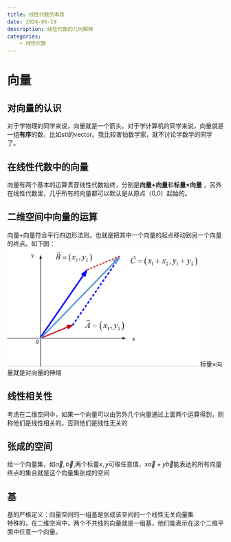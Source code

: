 ```yaml
---
title: 线性代数的本质
date: 2024-06-19
description: 线性代数的几何解释
categories:
    - 线性代数
---
```

# 向量
## 对向量的认识
对于学物理的同学来说，向量就是一个箭头。对于学计算机的同学来说，向量就是一组**有序**的数，比如stl的vector。我比较害怕数学家，就不讨论学数学的同学了。
## 在线性代数中的向量
向量有两个基本的运算贯穿线性代数始终，分别是**向量+向量**和**标量×向量** ，另外在线性代数里，几乎所有的向量都可以默认是从原点（0,0）起始的。
## 二维空间中向量的运算
向量+向量符合平行四边形法则，也就是把其中一个向量的起点移动到另一个向量的终点。如下图：\
![向量+向量](image.png)
标量×向量就是对向量的伸缩
## 线性相关性
考虑在二维空间中，如果一个向量可以由另外几个向量通过上面两个运算得到，则称他们是线性相关的。否则他们是线性无关的
## 张成的空间
给一个向量集，如$\vec{a},\vec{b}$,两个标量$x,y$可取任意值，$x\vec{a}+y\vec{b}$能表达的所有向量终点的集合就是这个向量集张成的空间
## 基
基的严格定义：向量空间的一组基是张成该空间的一个线性无关向量集\
特殊的，在二维空间中，两个不共线的向量就是一组基，他们能表示在这个二维平面中任意一个向量。
